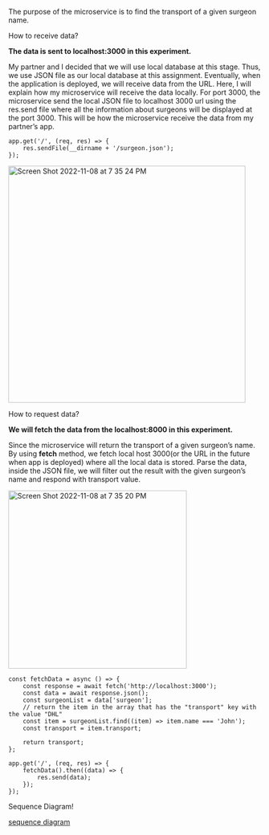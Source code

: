 
The purpose of the microservice is to find the transport of a given surgeon name.

How to receive data?

**The data is sent to localhost:3000 in this experiment.**

My partner and I decided that we will use local database at this stage. Thus, we use JSON file as our local database at this assignment. Eventually, when the application is deployed, we will receive data from the URL.  Here, I will explain how my microservice will receive the data locally. For port 3000, the microservice send the local JSON file to localhost 3000 url using the res.send file where all the information about surgeons will be displayed at the port 3000. This will be how the microservice receive the data from my partner’s app.

```
app.get('/', (req, res) => {
	res.sendFile(__dirname + '/surgeon.json');
});

```

<img width="472" alt="Screen Shot 2022-11-08 at 7 35 24 PM" src="https://user-images.githubusercontent.com/76983601/200707119-290ca144-fca7-4dfc-95db-56cd8921f5f2.png">

How to request data?

**We will fetch the data from the localhost:8000 in this experiment.**

Since the microservice will return the transport of a given surgeon’s name. By using **fetch** method, we fetch local host 3000(or the URL in the future when app is deployed) where all the local data is stored. Parse the data, inside the JSON file, we will filter out the result with the given surgeon’s name and respond with transport value.

<img width="355" alt="Screen Shot 2022-11-08 at 7 35 20 PM" src="https://user-images.githubusercontent.com/76983601/200707134-8a448ab6-5c3d-4529-b121-73edfeb79391.png">

```
const fetchData = async () => {
	const response = await fetch('http://localhost:3000');
	const data = await response.json();
	const surgeonList = data['surgeon'];
	// return the item in the array that has the "transport" key with the value "DHL"
	const item = surgeonList.find((item) => item.name === 'John');
	const transport = item.transport;

	return transport;
};

app.get('/', (req, res) => {
	fetchData().then((data) => {
		res.send(data);
	});
});
```

Sequence Diagram!

[sequence diagram](https://user-images.githubusercontent.com/76983601/200714026-db2dfb65-409d-4abc-b147-7a1fd209e1c5.png)



